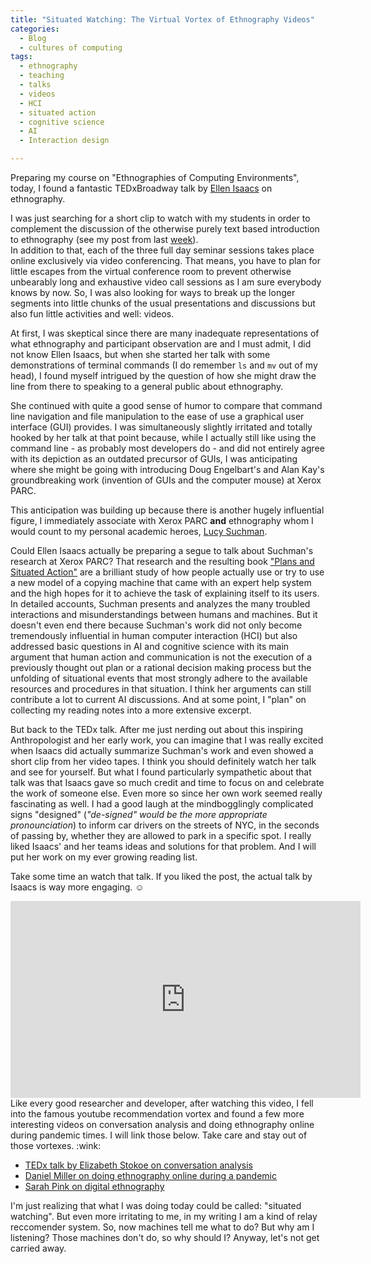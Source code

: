 ```yaml
---
title: "Situated Watching: The Virtual Vortex of Ethnography Videos"
categories:
  - Blog
  - cultures of computing
tags:
  - ethnography
  - teaching
  - talks
  - videos
  - HCI
  - situated action
  - cognitive science
  - AI
  - Interaction design

---
```


Preparing my course on "Ethnographies of Computing Environments", today, I found a fantastic TEDxBroadway talk by [Ellen Isaacs](http://izix.com) on ethnography.

I was just searching for a short clip to watch with my students in order to complement the discussion of the otherwise purely text based introduction to ethnography (see my post from last [week](https://raphael-hemme.github.io/blog/cultures%20of%20computing/excerpts/excerpt-hirschauer-putting-things-into-words)).  
In addition to that, each of the three full day seminar sessions takes place online exclusively via video conferencing. That means, you have to plan for little escapes from the virtual conference room to prevent otherwise unbearably long and exhaustive video call sessions as I am sure everybody knows by now. So, I was also looking for ways to break up the longer segments into little chunks of the usual presentations and discussions but also fun little activities and well: videos.

At first, I was skeptical since there are many inadequate representations of what ethnography and participant observation are and I must admit, I did not know Ellen Isaacs, but when she started her talk with some demonstrations of terminal commands (I do remember `ls` and `mv` out of my head), I found myself intrigued by the question of how she might draw the line from there to speaking to a general public about ethnography.

She continued with quite a good sense of humor to compare that command line navigation and file manipulation to the ease of use a graphical user interface (GUI) provides. I was simultaneously slightly irritated and totally hooked by her talk at that point because, while I actually still like using the command line - as probably most developers do - and did not entirely agree with its depiction as an outdated precursor of GUIs, I was anticipating where she might be going with introducing Doug Engelbart's and Alan Kay's groundbreaking work (invention of GUIs and the computer mouse) at Xerox PARC.

This anticipation was building up because there is another hugely influential figure, I immediately associate with Xerox PARC **and** ethnography whom I would count to my personal academic heroes, [Lucy Suchman](https://www.lancaster.ac.uk/sociology/people/lucy-suchman). 

Could Ellen Isaacs actually be preparing a segue to talk about Suchman's research at Xerox PARC? That research and the resulting book ["Plans and Situated Action"](https://books.google.com/books/about/Plans_and_Situated_Actions.html?id=AJ_eBJtHxmsC) are a brilliant study of how people actually use or try to use a new model of a copying machine that came with an expert help system and the high hopes for it to achieve the task of explaining itself to its users. In detailed accounts, Suchman presents and analyzes the many troubled interactions and misunderstandings between humans and machines. But it doesn't even end there because Suchman's work did not only become tremendously influential in human computer interaction (HCI) but also addressed basic questions in AI and cognitive science with its main argument that human action and communication is not the execution of a previously thought out plan or a rational decision making process but the unfolding of situational events that most strongly adhere to the available resources and procedures in that situation. I think her arguments can still contribute a lot to current AI discussions. And at some point, I "plan" on collecting my reading notes into a more extensive excerpt.

But back to the TEDx talk. After me just nerding out about this inspiring Anthropologist and her early work, you can imagine that I was really excited when Isaacs did actually summarize Suchman's work and even showed a short clip from her video tapes. I think you should definitely watch her talk and see for yourself. But what I found particularly sympathetic about that talk was that Isaacs gave so much credit and time to focus on and celebrate the work of someone else. Even more so since her own work seemed really fascinating as well. I had a good laugh at the mindbogglingly complicated signs "designed" (*"de-signed" would be the more appropriate pronounciation*) to inform car drivers on the streets of NYC, in the seconds of passing by, whether they are allowed to park in a specific spot. I really liked Isaacs' and her teams ideas and solutions for that problem. And I will put her work on my ever growing reading list.

Take some time an watch that talk. If you liked the post, the actual talk by Isaacs is way more engaging. :relaxed:

<iframe width="560" height="315" src="https://www.youtube-nocookie.com/embed/nV0jY5VgymI" frameborder="0" allow="accelerometer; autoplay; clipboard-write; encrypted-media; gyroscope; picture-in-picture" allowfullscreen></iframe>  
<br />
Like every good researcher and developer, after watching this video, I fell into the famous youtube recommendation vortex and found a few more interesting videos on conversation analysis and doing ethnography online during pandemic times. I will link those below. Take care and stay out of those vortexes. :wink:

* [TEDx talk by Elizabeth Stokoe on conversation analysis](https://youtu.be/MtOG5PK8xDA)
* [Daniel Miller on doing ethnography online during a pandemic](https://youtu.be/NSiTrYB-0so)
* [Sarah Pink on digital ethnography](https://youtu.be/0ugtGbkVRFM)

I'm just realizing that what I was doing today could be called: "situated watching". But even more irritating to me, in my writing I am a kind of relay reccomender system. So, now machines tell me what to do? But why am I listening? Those machines don't do, so why should I?
Anyway, let's not get carried away.